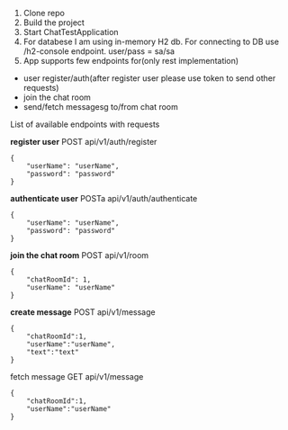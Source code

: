 1. Clone repo
2. Build the project
3. Start ChatTestApplication
4. For databese I am using in-memory H2 db. For connecting to DB use /h2-console endpoint. user/pass = sa/sa
5. App supports few endpoints for(only rest implementation)
  - user register/auth(after register user please use token to send other requests)
  - join the chat room
  - send/fetch messagesg to/from chat room


List of available endpoints with requests

**register user**
POST api/v1/auth/register
```
{
    "userName": "userName",
    "password": "password"
}
```
**authenticate user**
POSTa api/v1/auth/authenticate 
```
{
    "userName": "userName",
    "password": "password"
}
```
**join the chat room**
POST api/v1/room
```
{
    "chatRoomId": 1,
    "userName": "userName"
}
```
**create message**
POST api/v1/message
```
{
    "chatRoomId":1,
    "userName":"userName",
    "text":"text"
}
```
fetch message
GET api/v1/message
```
{
    "chatRoomId":1,
    "userName":"userName"
}
```
